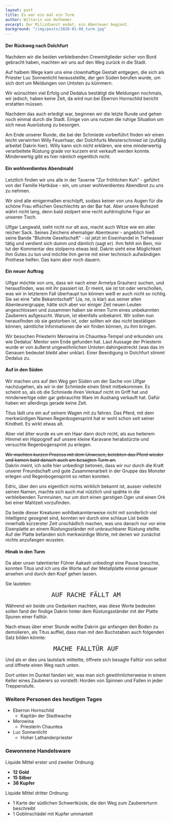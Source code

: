 ```yaml
---
layout: post
title: Es war ein mal ein Turm
author: Wiltorin von Hothemer
excerpt: Der Milizdienst endet, ein Abenteuer beginnt.
background: "/img/posts/2020-01-08_turm.jpg"
---
```


#### Der Rückweg nach Dolchfurt

Nachdem wir die beiden verbleibenden Crewmitglieder sicher von Bord gebracht
haben, machten wir uns auf den Weg zurück in die Stadt.

Auf halbem Wege kam uns eine clownhaftige Gestalt entgegen, die sich als
Priester Luc Sonnenlicht herausstellte, der gen Süden berufen wurde, um sich
dort um Meldungen von Untoten zu kümmern.

Wir wünschten viel Erfolg und Dedalus bestätigt die Meldungen nochmals, wir
jedoch, haben keine Zeit, da wird nun bei Eberron Hornschild bericht
erstatten müssen.

Nachdem das auch erledigt war, beginnen wir die letzte Runde und gehen noch
einmal durch die Stadt. Einige von uns nutzen die ruhige Situation um sich
neue Ausrüstung zu besorgen.

Am Ende unserer Runde, die bei der Schmiede vorbeiführt finden wir einen
leicht verwirrten Willy Feuerhaar, der Dolchfurts Meisterschmied ist
(zufällig arbeitet Dakrin hier). Willy kann sich nicht erklären, wie eine
minderwertig verarbeitete Rüstung grade vor kurzem erst verkauft werden
konnte. Minderwertig gibt es hier nämlich eigentlich nicht.

#### Ein wohlverdientes Abendmahl

Letztlich finden wir uns alle in der Taverne "Zur fröhlichen Kuh" - geführt
von der Familie Hartkäse - ein, um unser wohlverdientes Abendbrot zu uns zu
nehmen.

Wir sind alle einigermaßen erschöpft, sodass keiner von uns Augen für die
schöne Frau elfischen Geschlechts an der Bar hat. Aber unsere Ruhezeit währt
nicht lang, denn bald stolpert eine recht aufdringliche Figur an unseren
Tisch.

Ulfgar Langwald, sieht nicht nur alt aus, macht auch Witze wie ein alter
reicher Sack. Seines Zeichens ehemaliger Abenteurer - angeblich hieß seine
Bande "Blutrote Gesellschaft" - ist jetzt im Eisenhandel in Tiefwasser tätig
und verdient sich dumm und dämlich (sagt er). Ihm fehlt ein Bein, mir tut der
Kommentar des stolperns etwas leid. Dakrin sieht eine Möglichkeit ihm Gutes
zu tun und möchte ihm gerne mit einer technisch aufwändigen Prothese helfen.
Das kann aber noch dauern.

#### Ein neuer Auftrag

Ulfgar möchte von uns, dass wir nach einer Armelya Grauherz suchen, und
herausfinden, was mit ihr passiert ist. Er meint, sie ist tot oder
verschollen, was wir in letzterem Fall überhaupt tun können weiß er auch
nicht so richtig. Sie sei eine "alte Bekanntschaft" (Ja, ne, is klar) aus
seiner alten Abenteurergruppe, hätte sich aber vor einiger Zeit neuen Leuten
angeschlossen und zusammen haben sie einen Turm eines unbekannten Zauberers
aufgesucht. Warum, ist ebenfalls unbekannt. Wir sollen nun herausfinden ob
sie gestorben ist, oder sollten wir das nicht bestätigen können, sämtliche
Informationen die wir finden können, zu ihm bringen.

Wir besuchen Priesterin Merowina im Chauntea-Tempel und erkunden uns wie
Dedalus' Mentor sein Ende gefunden hat. Laut Aussage der Priesterin wurde er
von äußerst ungewöhnlichen Untoten dahingestreckt (was das im Genauen
bedeutet bleibt aber unklar). Einer Beerdigung in Dolchfurt stimmt Dedalus
zu.

#### Auf in den Süden

Wir machen uns auf den Weg gen Süden um der Sache von Ulfgar nachzugehen, als
wir in der Schmiede einen Streit mitbekommen. Es scheint so, als ob die
Schmiede ihren Verkauf nicht im Griff hat und minderwertige oder gar
gebrauchte Ware im Aushang verkauft hat. Dafür haben wir allerdings gerade
keine Zeit.

Titus lädt uns ein auf seinem Wagen mit zu fahren. Das Pferd, mit dem
merkwürdigen Namen Regenbogensprint hat er wohl schon seit seiner Kindheit.
Es wirkt etwas alt.

Aber viel älter wurde es um ein Haar dann doch nicht, als aus heiterem Himmel
ein Hippogreif auf unsere kleine Karavane herabstürzte und versuchte
Regenbogensprint zu erlegen.

~~Wir machten kurzen Prozess mit dem Unwesen, belebten das Pferd wieder und
kamen bald danach auch am besagten Turm an.~~<br>
Dakrin meint, ich solle hier unbedingt betonen, dass wir nur durch die Kraft
unserer Freundschaft und gute Zusammenarbeit in der Gruppe das Monster
erlegen und Regenbogensprint so retten konnten.

Edric, über den uns eigentlich nichts wirklich bekannt ist, ausser vielleicht
seinen Namen, machte sich auch mal nützlich und spähte in die verbleibenden
Turmruinen, nur um dort einen garstigen Oger und einen Ork bei einer Mahlzeit
vorzufinden.

Da beide dieser Kreaturen wohlbekannterweise nicht mit sonderlich viel
Intelligenz gesegnet sind, konnten wir durch eine schlaue List beide
innerhalb kürzerster Zeit unschädlich machen, was uns danach nur vor eine
Eisenplatte an einem Rüstungsständer mit unbrauchbarer Rüstung stellte. Auf
der Platte befanden sich merkwürdige Worte, mit denen wir zunächst nichts
anzufangen wussten.

#### Hinab in den Turm

Da aber unser talentierter Führer Aakash unbedingt eine Pause brauchte,
konnten Titus und ich uns die Worte auf der Metallplatte einmal genauer
ansehen und durch den Kopf gehen lassen.

Sie lauteten:

<center>
<code style='font-size:20px'>AUF RACHE FÄLLT AM</code>
</center>

Während wir beide uns Gedanken machten, was diese Worte bedeuten sollen fand
der findige Dakrin hinter dem Rüstungsständer mit der Platte Spuren einer
Falltür.

Nach etwas über einer Stunde wollte Dakrin gar anfangen den Boden zu
demolieren, als Titus auffiel, dass man mit den Buchstaben auch folgenden
Satz bilden könnte:

<center>
<code style='font-size:20px'>MACHE FALLTÜR AUF</code>
</center>

Und als er dies uns lautstark mitteilte, öffnete sich besagte Falltür von
selbst und öffnete einen Weg nach unten.

Dort unten im Dunkel fanden wir, was man sich gewöhnlicherweise in einem
Keller eines Zauberers so vorstellt: Horden von Spinnen und Fallen in jeder
Treppenstufe.

### Weitere Personen des heutigen Tages

- Eberron Hornschild
  - Kapitän der Stadtwache
- Merowina
  - Priesterin Chauntea
- Luc Sonnenlicht
  - Hoher Lathanderpriester

### Gewonnene Handelsware

Liquide Mittel erster und zweiter Ordnung:
- **12 Gold**
- **15 Silber**
- **38 Kupfer**

Liquide Mittel dritter Ordnung:
- 1 Karte der südlichen Schwertküste, die den Weg zum Zaubererturm beschreibt
- 1 Goblinschädel mit Kupfer ummantelt

<script>
(function() {
  function strikethrough(){
    document.body.innerHTML = document.body.innerHTML.replace(
      /\~\~(.+?)\~\~/gim,
      '<del>$1</del>'
    );
  }
  strikethrough();
})();
</script>
